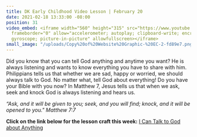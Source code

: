 ```yaml
---
title: DK Early Childhood Video Lesson | February 20
date: 2021-02-18 13:33:00 -08:00
position: 31
video_embed: <iframe width="560" height="315" src="https://www.youtube.com/embed/2yw3YKw35-s"
  frameborder="0" allow="accelerometer; autoplay; clipboard-write; encrypted-media;
  gyroscope; picture-in-picture" allowfullscreen></iframe>
small_image: "/uploads/Copy%20of%20Website%20Graphic-%20EC-2-fd89e7.png"
---
```


Did you know that you can tell God anything and anytime you want? He is always listening and wants to know everything you have to share with him. Philippians tells us that whether we are sad, happy or worried, we should always talk to God. No matter what, tell God about everything! Do you have your Bible with you now? In Matthew 7, Jesus tells us that when we ask, seek and knock God is always listening and hears us.

*“Ask, and it will be given to you; seek, and you will find; knock, and it will be opened to you." Matthew 7:7*

**Click on the link below for the lesson craft this week:**
[I Can Talk to God about Anything](https://drive.google.com/file/d/14F6SXEUOj1yAGYafLO6iAJOZPOk_FAS6/view?usp=sharing)